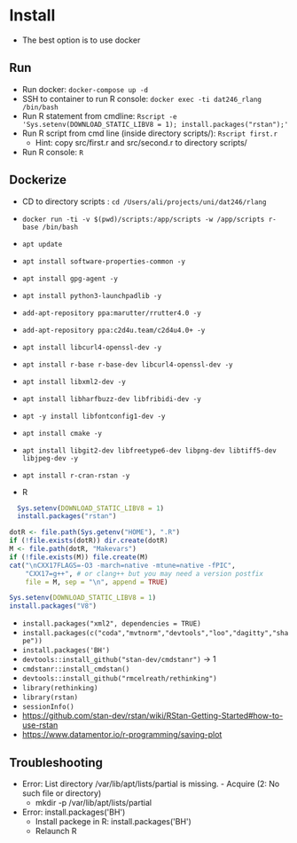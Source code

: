 # Install

- The best option is to use docker

## Run

- Run docker: `docker-compose up -d`
- SSH to container to run R console: `docker exec -ti dat246_rlang /bin/bash`
- Run R statement from cmdline: `Rscript -e 'Sys.setenv(DOWNLOAD_STATIC_LIBV8 = 1); install.packages("rstan");'`
- Run R script from cmd line (inside directory scripts/): `Rscript first.r`
  - Hint: copy src/first.r and src/second.r to directory scripts/
- Run R console: `R`
  
## Dockerize

- CD to directory scripts : `cd /Users/ali/projects/uni/dat246/rlang`
- `docker run -ti -v $(pwd)/scripts:/app/scripts -w /app/scripts r-base /bin/bash`
- `apt update`
- `apt install software-properties-common -y`
- `apt install gpg-agent -y`
- `apt install python3-launchpadlib -y`
- `add-apt-repository ppa:marutter/rrutter4.0 -y`
- `add-apt-repository ppa:c2d4u.team/c2d4u4.0+ -y`
- `apt install libcurl4-openssl-dev -y`
- `apt install r-base r-base-dev libcurl4-openssl-dev -y`
- `apt install libxml2-dev -y`
- `apt install libharfbuzz-dev libfribidi-dev -y`
- `apt -y install libfontconfig1-dev -y`
- `apt install cmake -y`
- `apt install libgit2-dev libfreetype6-dev libpng-dev libtiff5-dev libjpeg-dev -y`
- `apt install r-cran-rstan -y`

- R
  
```R
  Sys.setenv(DOWNLOAD_STATIC_LIBV8 = 1)
  install.packages("rstan")
```

```R
dotR <- file.path(Sys.getenv("HOME"), ".R")
if (!file.exists(dotR)) dir.create(dotR)
M <- file.path(dotR, "Makevars")
if (!file.exists(M)) file.create(M)
cat("\nCXX17FLAGS=-O3 -march=native -mtune=native -fPIC",
    "CXX17=g++", # or clang++ but you may need a version postfix
    file = M, sep = "\n", append = TRUE)
```

```R
Sys.setenv(DOWNLOAD_STATIC_LIBV8 = 1)
install.packages("V8")
```

- `install.packages("xml2", dependencies = TRUE)` 
- `install.packages(c("coda","mvtnorm","devtools","loo","dagitty","shape"))`
- `install.packages('BH')`
- `devtools::install_github("stan-dev/cmdstanr")` -> 1
- `cmdstanr::install_cmdstan()`
- `devtools::install_github("rmcelreath/rethinking")`
- `library(rethinking)`
- `library(rstan)`  
- `sessionInfo()`
- <https://github.com/stan-dev/rstan/wiki/RStan-Getting-Started#how-to-use-rstan>
- <https://www.datamentor.io/r-programming/saving-plot>

## Troubleshooting

- Error: List directory /var/lib/apt/lists/partial is missing. - Acquire (2: No such file or directory)
  - mkdir -p /var/lib/apt/lists/partial
- Error: install.packages('BH')
  - Install packege in R: install.packages('BH')
  - Relaunch R
